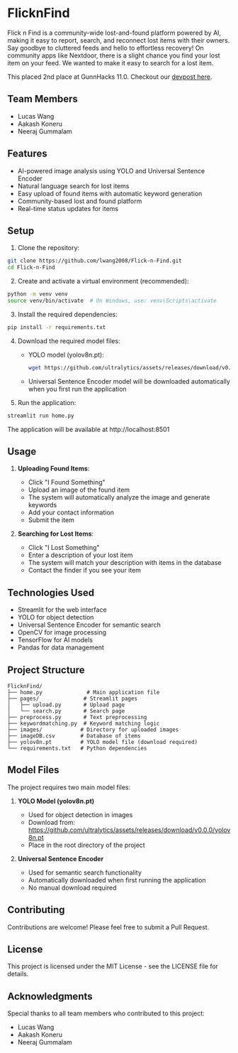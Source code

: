 # FlicknFind

Flick n Find is a community-wide lost-and-found platform powered by AI, making it easy to report, search, and reconnect lost items with their owners. Say goodbye to cluttered feeds and hello to effortless recovery! On community apps like Nextdoor, there is a slight chance you find your lost item on your feed. We wanted to make it easy to search for a lost item.

This placed 2nd place at GunnHacks 11.0. Checkout our [devpost here](tinyurl.com/FlicknFind).

## Team Members

- Lucas Wang
- Aakash Koneru
- Neeraj Gummalam

## Features

- AI-powered image analysis using YOLO and Universal Sentence Encoder
- Natural language search for lost items
- Easy upload of found items with automatic keyword generation
- Community-based lost and found platform
- Real-time status updates for items

## Setup

1. Clone the repository:
```bash
git clone https://github.com/lwang2008/Flick-n-Find.git
cd Flick-n-Find
```

2. Create and activate a virtual environment (recommended):
```bash
python -m venv venv
source venv/bin/activate  # On Windows, use: venv\Scripts\activate
```

3. Install the required dependencies:
```bash
pip install -r requirements.txt
```

4. Download the required model files:
   - YOLO model (yolov8n.pt):
     ```bash
     wget https://github.com/ultralytics/assets/releases/download/v0.0.0/yolov8n.pt
     ```
   - Universal Sentence Encoder model will be downloaded automatically when you first run the application

5. Run the application:
```bash
streamlit run home.py
```

The application will be available at http://localhost:8501

## Usage

1. **Uploading Found Items**:
   - Click "I Found Something"
   - Upload an image of the found item
   - The system will automatically analyze the image and generate keywords
   - Add your contact information
   - Submit the item

2. **Searching for Lost Items**:
   - Click "I Lost Something"
   - Enter a description of your lost item
   - The system will match your description with items in the database
   - Contact the finder if you see your item

## Technologies Used

- Streamlit for the web interface
- YOLO for object detection
- Universal Sentence Encoder for semantic search
- OpenCV for image processing
- TensorFlow for AI models
- Pandas for data management

## Project Structure

```
FlicknFind/
├── home.py              # Main application file
├── pages/              # Streamlit pages
│   ├── upload.py       # Upload page
│   └── search.py       # Search page
├── preprocess.py       # Text preprocessing
├── keywordmatching.py  # Keyword matching logic
├── images/            # Directory for uploaded images
├── imageDB.csv        # Database of items
├── yolov8n.pt         # YOLO model file (download required)
└── requirements.txt   # Python dependencies
```

## Model Files

The project requires two main model files:

1. **YOLO Model (yolov8n.pt)**
   - Used for object detection in images
   - Download from: https://github.com/ultralytics/assets/releases/download/v0.0.0/yolov8n.pt
   - Place in the root directory of the project

2. **Universal Sentence Encoder**
   - Used for semantic search functionality
   - Automatically downloaded when first running the application
   - No manual download required

## Contributing

Contributions are welcome! Please feel free to submit a Pull Request.

## License

This project is licensed under the MIT License - see the LICENSE file for details.

## Acknowledgments

Special thanks to all team members who contributed to this project:
- Lucas Wang
- Aakash Koneru
- Neeraj Gummalam 

